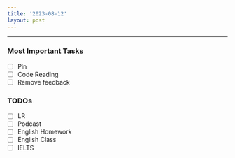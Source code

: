 ```yaml
---
title: '2023-08-12'
layout: post
---
```


---

### Most Important Tasks

- [ ] Pin
- [ ] Code Reading
- [ ] Remove feedback

### TODOs

- [ ] LR
- [ ] Podcast
- [ ] English Homework
- [ ] English Class
- [ ] IELTS
